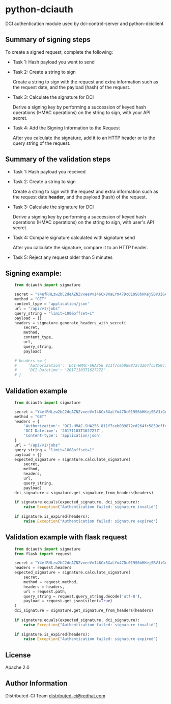 # python-dciauth

DCI authentication module used by dci-control-server and python-dciclient

## Summary of signing steps

To create a signed request, complete the following:

 * Task 1: Hash payload you want to send
 
 * Task 2: Create a string to sign
 
   Create a string to sign with the request and extra information such as the request date, and the payload (hash) of the request.
 
 * Task 3: Calculate the signature for DCI
 
   Derive a signing key by performing a succession of keyed hash operations (HMAC operations) on the string to sign, with your API secret.
 
 * Task 4: Add the Signing Information to the Request
 
   After you calculate the signature, add it to an HTTP header or to the query string of the request.

## Summary of the validation steps

 * Task 1: Hash payload you received
 
 * Task 2: Create a string to sign
 
   Create a string to sign with the request and extra information such as the request date **header**, and the payload (hash) of the request.
 
 * Task 3: Calculate the signature for DCI
 
   Derive a signing key by performing a succession of keyed hash operations (HMAC operations) on the string to sign, with user's API secret.
 
 * Task 4: Compare signature calculated with signature send
 
   After you calculate the signature, compare it to an HTTP header.
    
 * Task 5: Reject any request older than 5 minutes

## Signing example:

```python
    from dciauth import signature

    secret = "Y4efRHLzw2bC2deAZNZvxeeVvI46Cx8XaLYm47Dc019S6bHKejSBVJiGAfHbZLIN"
    method = "GET"
    content_type = 'application/json'
    url = "/api/v1/jobs"
    query_string = "limit=100&offset=1"
    payload = {}
    headers = signature.generate_headers_with_secret(
        secret,
        method,
        content_type,
        url,
        query_string,
        payload)

    # headers == {
    #     'Authorization': 'DCI-HMAC-SHA256 811f7ceb089872cd264fc5859cffcd6ddfbe8ce851f0743199ad4c96470c6b6b',
    #     'DCI-Datetime': '20171103T162727Z'
    # }
```

## Validation example

```python
    from dciauth import signature

    secret = "Y4efRHLzw2bC2deAZNZvxeeVvI46Cx8XaLYm47Dc019S6bHKejSBVJiGAfHbZLIN"
    method = "GET"
    headers = {
        'Authorization': 'DCI-HMAC-SHA256 811f7ceb089872cd264fc5859cffcd6ddfbe8ce851f0743199ad4c96470c6b6b',
        'DCI-Datetime': '20171103T162727Z',
        'Content-type': 'application/json'
    }
    url = "/api/v1/jobs"
    query_string = "limit=100&offset=1"
    payload = {}
    expected_signature = signature.calculate_signature(
        secret,
        method,
        headers,
        url,
        query_string,
        payload)
    dci_signature = signature.get_signature_from_headers(headers)
    
    if signature.equals(expected_signature, dci_signature):
        raise Exception("Authentication failed: signature invalid")
    
    if signature.is_expired(headers):
        raise Exception("Authentication failed: signature expired")

```

## Validation example with flask request

```python
    from dciauth import signature
    from flask import request

    secret = "Y4efRHLzw2bC2deAZNZvxeeVvI46Cx8XaLYm47Dc019S6bHKejSBVJiGAfHbZLIN"
    headers = request.headers
    expected_signature = signature.calculate_signature(
        secret,
        method = request.method,
        headers = headers,
        url = request.path,
        query_string = request.query_string.decode('utf-8'),
        payload = request.get_json(silent=True)
    )
    dci_signature = signature.get_signature_from_headers(headers)
    
    if signature.equals(expected_signature, dci_signature):
        raise Exception("Authentication failed: signature invalid")
    
    if signature.is_expired(headers):
        raise Exception("Authentication failed: signature expired")

```

## License

Apache 2.0


## Author Information

Distributed-CI Team  <distributed-ci@redhat.com>
